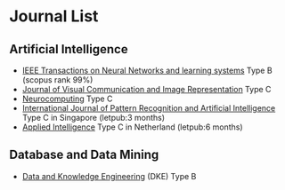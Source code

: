 # Journal List
## Artificial Intelligence 
- [IEEE Transactions on Neural Networks and learning systems] Type B (scopus rank 99%)
- [Journal of Visual Communication and Image Representation] Type C
- [Neurocomputing] Type C
- [International Journal of Pattern Recognition and Artificial Intelligence] Type C in Singapore (letpub:3 months)
- [Applied Intelligence] Type C in Netherland (letpub:6 months)

## Database and Data Mining
- [Data and Knowledge Engineering] (DKE) Type B 

[//]: # (Reference Set)

[Journal of Visual Communication and Image Representation]:<https://www.journals.elsevier.com/journal-of-visual-communication-and-image-representation>

 [IEEE Transactions on Neural Networks and learning systems]:<https://ieeexplore.ieee.org/xpl/RecentIssue.jsp?punumber=5962385>

[Neurocomputing]:<https://www.journals.elsevier.com/neurocomputing>

[International Journal of Pattern Recognition and Artificial Intelligence]:<https://www.worldscientific.com/worldscinet/ijprai>

[Applied Intelligence]:<https://www.springer.com/journal/10489/aims-and-scope>



[Data and Knowledge Engineering ]: <https://www.journals.elsevier.com/data-and-knowledge-engineering>


